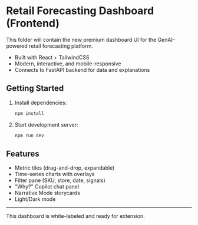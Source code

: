 # Retail Forecasting Dashboard (Frontend)

This folder will contain the new premium dashboard UI for the GenAI-powered retail forecasting platform.

- Built with React + TailwindCSS
- Modern, interactive, and mobile-responsive
- Connects to FastAPI backend for data and explanations

## Getting Started

1. Install dependencies:
   ```sh
   npm install
   ```
2. Start development server:
   ```sh
   npm run dev
   ```

## Features
- Metric tiles (drag-and-drop, expandable)
- Time-series charts with overlays
- Filter pane (SKU, store, date, signals)
- "Why?" Copilot chat panel
- Narrative Mode storycards
- Light/Dark mode

---

This dashboard is white-labeled and ready for extension.

